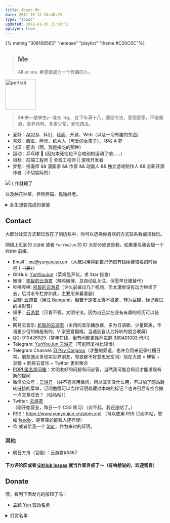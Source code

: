```yaml
---
title: About Me
date: 2017-10-12 10:48:25
type: "about"
updated: 2018-01-30 15:10:32
aplayer: true
---
```


{% meting "308168565" "netease" "playlist" "theme:#C20C0C"%}

> ## Me
>
> All at sea.
> 希望能成为一个有趣的人。

<div class="text-center">
  <div class="site-author-avatar">
    <img src="https://www.yunyoujun.cn/images/avatar.jpg" alt="portrait" title="ID : 云游君" width="96">
  </div>
</div>

> ~~24 岁，是学生。~~ 成长 ing。
> 在下年满十八，遵纪守法，爱国爱家，不碰烟酒，善养鸡鸭，多素少荤，爱吃西瓜。

- 爱好：[ACGN](https://baike.baidu.com/item/ACGN)、科幻、绘画、开源、Web（以及一切有趣的东西）
- 喜欢：西瓜、睡觉、纸片人（可爱的女孩子）、哆啦 A 梦
- 讨厌：肥肉（啊，我是指吃的那种）
- 运动：乒乓球 🏓 (因为本死宅也不会啥别的运动了吧……)
- 目标：前端工程师 || 全栈工程师 || 游戏开发者
- 梦想：插画师 && 漫画家 && 作家 && 动画人 && 独立游戏制作人 && 全职开源作者（不切实际的）

![工作就输了](https://cdn.jsdelivr.net/gh/YunYouJun/cdn/img/meme/no-work.jpg)

以及种花种草，养狗养猫，孤独终老。

<details>
<summary>此生想要完成的事情</summary>

- [ ] 维护一个超过 1k Star 的项目
- [ ] 写一本值得出版的书
- [ ] 做一款值得发售的游戏
- [ ] 做一部有故事的动画短片
- [ ] 画一本有趣的短篇漫画
- [ ] 写一首藏有回忆的歌
- [ ] 在乡村老家有一栋按照自己想法建造的房子
- [ ] 成为一个自己不讨厌的、有趣的人

</details>

## Contact

大部分社交方式都已放在了侧边栏中，你可以选择你喜欢的方式联系我或找我玩。

网络上见到的 `云游君` 或者 `YunYouJun` 的 ID 大部分应该是我，如果重名我会加一个 `机智的` 前缀。

- Email：<me@yunyoujun.cn> （大概只用得到自己仍然有钱续费域名的时候吧！~~（笑）~~）
- GitHub: [YunYouJun](https://github.com/YunYouJun)（菜鸡乱开坑，求 Star 投食）
- 微博：[机智的云游君](https://weibo.com/jizhideyunyoujun)（辣鸡微博，总自动乱关注，但愿早日被替代）
- 哔哩哔哩: [机智的云游君](https://space.bilibili.com/1579790)（许久前做过几个视频，但太凄惨没有动力继续下去，后试水专栏亦如此，主要用来看番剧）
- 豆瓣: [云游君](https://www.douban.com/people/yunyoujun/)（用过 [Bangumi](https://bangumi.tv/user/yunyoujun)，但苦于速度太慢不稳定，转为豆瓣，标记看过的书影音）
- 知乎：[云游君](https://www.zhihu.com/people/yunyoujun/)（只看不答，文明守法，因为自己实在没有有趣的经历可以装 B）
- 网易云音乐: [机智的云游君](http://music.163.com/#/user/home?id=247102977)（主用的音乐播放器，多为日语歌、少量欧美，华语更少但的确是有的，V 家更爱翻唱，当遇到自认为好听的就会收藏）
- QQ: 910426929（常年在线，但有问题更推荐进群 [389401003](https://shang.qq.com/wpa/qunwpa?idkey=3bd19a05aaccb2b60c396295c8617b3a9e667821a495e8cd7e1698ff95ab61c6) 询问）
- Telegram: [YunYouJun 云游君](https://t.me/YunYouJun)（可能回复得比较慢）
- Telegram Channel: [El Psy Congroo](https://t.me/elpsycn)（才整的频道，也许会用来记录吐槽日常，朋友圈太多现实世界朋友，导致都不好意思发空间）现在大致 = 博客 + 豆瓣 + 网易云音乐 + Twitter 更新聚合
- [POPI 匿名提问箱](https://www.popiask.cn/elpsycn)：文明友好的问题有问必答，当然我可能会较迟才能发现有新的提问
- 微信公众号：[云游君](https://cdn.jsdelivr.net/gh/YunYouJun/cdn/img/about/white-qrcode-and-search.jpg) （并不喜欢用微信，所以其实没什么用，不过加了网站跳转链接的菜单，订阅勉强可以当作证明收藏过本站的标记？也许日后有空会搬一点文章过去？（咕咕咕））
- Twitter: [云游君](https://twitter.com/YunYouJun)（刚开始营业，每日一个 CSS 练习）（对不起，我还是咕了。）
- RSS：<https://www.yunyoujun.cn/atom.xml> （可以使用 RSS 订阅本站，譬如 [feedly](https://feedly.com/)，是否真的能有人还存疑）
- 😜 或者给我一个 [Star](https://github.com/YunYouJun/yunyoujun.github.io)，作为来过的证明。

<!-- - Bangumi: [云游君](http://bangumi.tv/user/yunyoujun) -->
<!-- - Telegram Group: [自娱自乐](https://t.me/yunyoujun_group)（所以我为什么要整全套？？？） -->

### 其他

- 明日方舟（官服）：云游君#5367

#### 下方评论区或者 [GitHub Issues](https://github.com/YunYouJun/yunyoujun.github.io/issues/36) 就当作留言板了～（有啥想说的，欢迎留言）

## Donate

喂，看到下面发光的按钮了吗！

- [主题 Yun 赞助名单](https://yun.yunyoujun.cn/sponsor.html)

<details>
<summary>打赏名单</summary>

| 老板                         | 金额(CNY) | 日期       | 寄语   |
| :--------------------------- | :-------- | :--------- | :----- |
| [染川 曈](https://asuhe.jp/) | 2.33      | 2020-04-26 | 冰阔落 |
| [染川 曈](https://asuhe.jp/) | 2.33      | 2020-04-27 | 冰阔落 |
| [染川 曈](https://asuhe.jp/) | 2.33      | 2020-05-03 | 冰阔落 |

</details>
